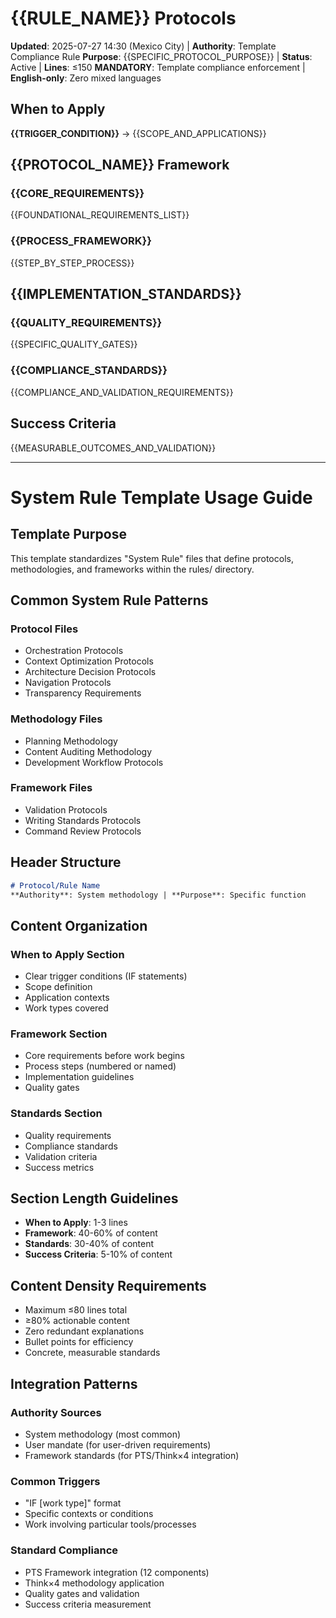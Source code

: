 # {{RULE_NAME}} Protocols

**Updated**: 2025-07-27 14:30 (Mexico City) | **Authority**: Template Compliance Rule
**Purpose**: {{SPECIFIC_PROTOCOL_PURPOSE}} | **Status**: Active | **Lines**: ≤150
**MANDATORY**: Template compliance enforcement | **English-only**: Zero mixed languages

## When to Apply
**{{TRIGGER_CONDITION}}** → {{SCOPE_AND_APPLICATIONS}}

## {{PROTOCOL_NAME}} Framework

### {{CORE_REQUIREMENTS}}
{{FOUNDATIONAL_REQUIREMENTS_LIST}}

### {{PROCESS_FRAMEWORK}}
{{STEP_BY_STEP_PROCESS}}

## {{IMPLEMENTATION_STANDARDS}}

### {{QUALITY_REQUIREMENTS}}
{{SPECIFIC_QUALITY_GATES}}

### {{COMPLIANCE_STANDARDS}}
{{COMPLIANCE_AND_VALIDATION_REQUIREMENTS}}

## Success Criteria
{{MEASURABLE_OUTCOMES_AND_VALIDATION}}

---

# System Rule Template Usage Guide

## Template Purpose
This template standardizes "System Rule" files that define protocols, methodologies, and frameworks within the rules/ directory.

## Common System Rule Patterns

### Protocol Files
- Orchestration Protocols
- Context Optimization Protocols  
- Architecture Decision Protocols
- Navigation Protocols
- Transparency Requirements

### Methodology Files
- Planning Methodology
- Content Auditing Methodology
- Development Workflow Protocols

### Framework Files
- Validation Protocols
- Writing Standards Protocols
- Command Review Protocols

## Header Structure
```markdown
# Protocol/Rule Name
**Authority**: System methodology | **Purpose**: Specific function
```

## Content Organization

### When to Apply Section
- Clear trigger conditions (IF statements)
- Scope definition
- Application contexts
- Work types covered

### Framework Section
- Core requirements before work begins
- Process steps (numbered or named)
- Implementation guidelines
- Quality gates

### Standards Section
- Quality requirements
- Compliance standards
- Validation criteria
- Success metrics

## Section Length Guidelines
- **When to Apply**: 1-3 lines
- **Framework**: 40-60% of content
- **Standards**: 30-40% of content
- **Success Criteria**: 5-10% of content

## Content Density Requirements
- Maximum ≤80 lines total
- ≥80% actionable content
- Zero redundant explanations
- Bullet points for efficiency
- Concrete, measurable standards

## Integration Patterns

### Authority Sources
- System methodology (most common)
- User mandate (for user-driven requirements)
- Framework standards (for PTS/Think×4 integration)

### Common Triggers
- "IF [work type]" format
- Specific contexts or conditions
- Work involving particular tools/processes

### Standard Compliance
- PTS Framework integration (12 components)
- Think×4 methodology application
- Quality gates and validation
- Success criteria measurement